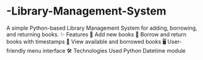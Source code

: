 # -Library-Management-System
A simple Python-based Library Management System for adding, borrowing, and returning books.  ✨ Features 📖 Add new books 🔄 Borrow and return books with timestamps 📜 View available and borrowed books 🖥 User-friendly menu interface 🛠 Technologies Used Python Datetime module
